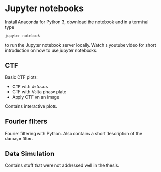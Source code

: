 # Jupyter notebooks

Install Anaconda for Python 3, download the notebook and in a terminal type

    jupyter notebook

to run the Jupyter notebook server locally. Watch a youtube video for short introduction on how to use jupyter notebooks.



## CTF

Basic CTF plots:

* CTF with defocus
* CTF with Volta phase plate
* Apply CTF on an image

Contains interactive plots.

## Fourier filters

Fourier filtering with Python. Also contains a short description of the damage filter.

## Data Simulation

Contains stuff that were not addressed well in the thesis.
